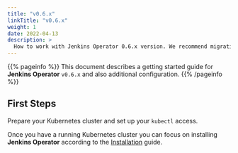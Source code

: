 ```yaml
---
title: "v0.6.x"
linkTitle: "v0.6.x"
weight: 1
date: 2022-04-13
description: >
  How to work with Jenkins Operator 0.6.x version. We recommend migrating to a newer version.
---
```


{{% pageinfo %}}
This document describes a getting started guide for **Jenkins Operator** `v0.6.x` and also additional configuration.
{{% /pageinfo %}}

## First Steps

Prepare your Kubernetes cluster and set up your `kubectl` access.

Once you have a running Kubernetes cluster you can focus on installing **Jenkins Operator** according to the 
[Installation](/kubernetes-operator/docs/getting-started/latest/installing-the-operator/) guide.
